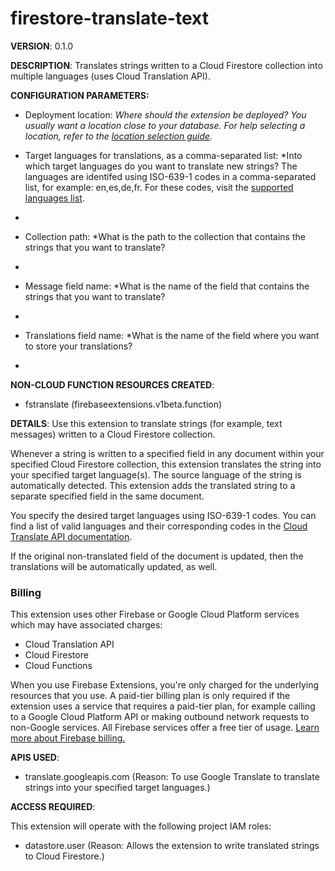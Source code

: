 # firestore-translate-text

**VERSION**: 0.1.0

**DESCRIPTION**: Translates strings written to a Cloud Firestore collection into multiple languages (uses Cloud Translation API).



**CONFIGURATION PARAMETERS:**

* Deployment location: *Where should the extension be deployed? You usually want a location close to your database. For help selecting a location, refer to the [location selection guide](https://firebase.google.com/docs/functions/locations#selecting_regions_for_firestore_and_storage).*

* Target languages for translations, as a comma-separated list: *Into which target languages do you want to translate new strings? The languages are identifed using ISO-639-1 codes in a comma-separated list, for example: en,es,de,fr. For these codes, visit the [supported languages list](https://cloud.google.com/translate/docs/languages).
*

* Collection path: *What is the path to the collection that contains the strings that you want to translate?
*

* Message field name: *What is the name of the field that contains the strings that you want to translate?
*

* Translations field name: *What is the name of the field where you want to store your translations?
*



**NON-CLOUD FUNCTION RESOURCES CREATED**:

* fstranslate (firebaseextensions.v1beta.function)



**DETAILS**: Use this extension to translate strings (for example, text messages) written to a Cloud Firestore collection.

Whenever a string is written to a specified field in any document within your specified Cloud Firestore collection, this extension translates the string into your specified target language(s). The source language of the string is automatically detected. This extension adds the translated string to a separate specified field in the same document.

You specify the desired target languages using ISO-639-1 codes. You can find a list of valid languages and their corresponding codes in the [Cloud Translate API documentation](https://cloud.google.com/translate/docs/languages).

If the original non-translated field of the document is updated, then the translations will be automatically updated, as well.

### Billing

This extension uses other Firebase or Google Cloud Platform services which may have associated charges:

- Cloud Translation API
- Cloud Firestore
- Cloud Functions

When you use Firebase Extensions, you're only charged for the underlying resources that you use. A paid-tier billing plan is only required if the extension uses a service that requires a paid-tier plan, for example calling to a Google Cloud Platform API or making outbound network requests to non-Google services. All Firebase services offer a free tier of usage. [Learn more about Firebase billing.](https://firebase.google.com/pricing)



**APIS USED**:

* translate.googleapis.com (Reason: To use Google Translate to translate strings into your specified target languages.)



**ACCESS REQUIRED**:



This extension will operate with the following project IAM roles:

* datastore.user (Reason: Allows the extension to write translated strings to Cloud Firestore.)

